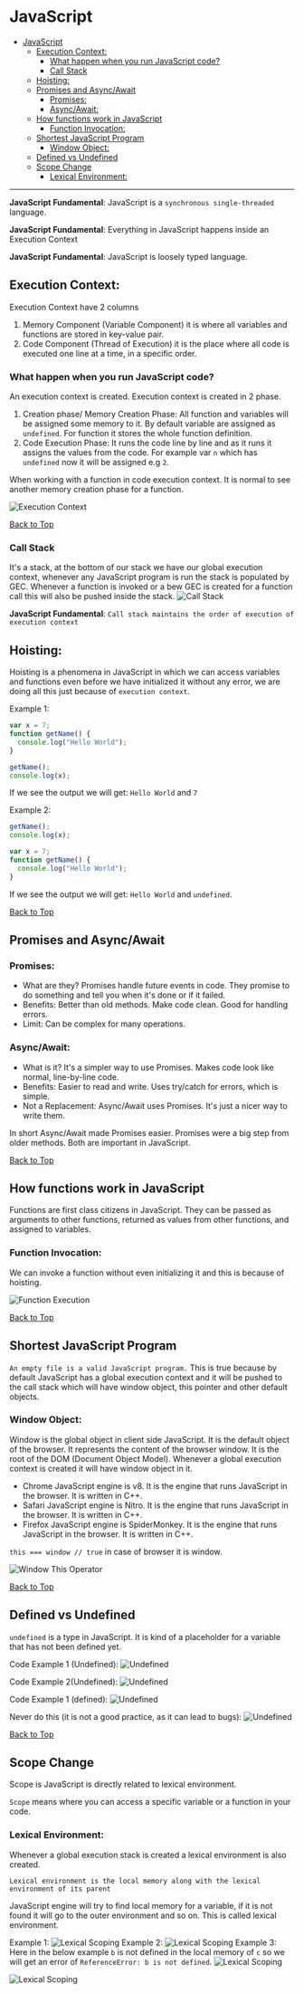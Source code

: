 # JavaScript

- [JavaScript](#javascript)
  - [Execution Context:](#execution-context)
    - [What happen when you run JavaScript code?](#what-happen-when-you-run-javascript-code)
    - [Call Stack](#call-stack)
  - [Hoisting:](#hoisting)
  - [Promises and Async/Await](#promises-and-asyncawait)
    - [Promises:](#promises)
    - [Async/Await:](#asyncawait)
  - [How functions work in JavaScript](#how-functions-work-in-javascript)
    - [Function Invocation:](#function-invocation)
  - [Shortest JavaScript Program](#shortest-javascript-program)
    - [Window Object:](#window-object)
  - [Defined vs Undefined](#defined-vs-undefined)
  - [Scope Change](#scope-change)
    - [Lexical Environment:](#lexical-environment)

---

**JavaScript Fundamental**: JavaScript is a `synchronous single-threaded` language.

**JavaScript Fundamental**: Everything in JavaScript happens inside an Execution Context

**JavaScript Fundamental**: JavaScript is loosely typed language.

## Execution Context:

Execution Context have 2 columns

1. Memory Component (Variable Component) it is where all variables and functions are stored in key-value pair.
2. Code Component (Thread of Execution) it is the place where all code is executed one line at a time, in a specific order.

### What happen when you run JavaScript code?

An execution context is created. Execution context is created in 2 phase.

1. Creation phase/ Memory Creation Phase: All function and variables will be assigned some memory to it. By default variable are assigned as `undefined`. For function it stores the whole function definition.
2. Code Execution Phase: It runs the code line by line and as it runs it assigns the values from the code. For example var `n` which has `undefined` now it will be assigned e.g `2`.

When working with a function in code execution context. It is normal to see another memory creation phase for a function.

![Execution Context](images/executionContext.png)

[Back to Top](#javascript)

### Call Stack

It's a stack, at the bottom of our stack we have our global execution context, whenever any JavaScript program is run the stack is populated by GEC. Whenever a function is invoked or a bew GEC is created for a function call this will also be pushed inside the stack.
![Call Stack](images/callStack.png)

**JavaScript Fundamental**: `Call stack maintains the order of execution of execution context`

## Hoisting:

Hoisting is a phenomena in JavaScript in which we can access variables and functions even before we have initialized it without any error, we are doing all this just because of `execution context`.

Example 1:

```javascript
var x = 7;
function getName() {
  console.log("Hello World");
}

getName();
console.log(x);
```

If we see the output we will get: `Hello World` and `7`

Example 2:

```javascript
getName();
console.log(x);

var x = 7;
function getName() {
  console.log("Hello World");
}
```

If we see the output we will get: `Hello World` and `undefined`.

[Back to Top](#javascript)

## Promises and Async/Await

### Promises:

- What are they? Promises handle future events in code. They promise to do something and tell you when it's done or if it failed.
- Benefits: Better than old methods. Make code clean. Good for handling errors.
- Limit: Can be complex for many operations.

### Async/Await:

- What is it? It's a simpler way to use Promises. Makes code look like normal, line-by-line code.
- Benefits: Easier to read and write. Uses try/catch for errors, which is simple.
- Not a Replacement: Async/Await uses Promises. It's just a nicer way to write them.

In short Async/Await made Promises easier. Promises were a big step from older methods. Both are important in JavaScript.

[Back to Top](#javascript)

## How functions work in JavaScript

Functions are first class citizens in JavaScript. They can be passed as arguments to other functions, returned as values from other functions, and assigned to variables.

### Function Invocation:

We can invoke a function without even initializing it and this is because of hoisting.

![Function Execution](images/functionExecution.png)

[Back to Top](#javascript)

## Shortest JavaScript Program

`An empty file is a valid JavaScript program.` This is true because by default JavaScript has a global execution context and it will be pushed to the call stack which will have window object, this pointer and other default objects.

### Window Object:

Window is the global object in client side JavaScript. It is the default object of the browser. It represents the content of the browser window. It is the root of the DOM (Document Object Model). Whenever a global execution context is created it will have window object in it.

- Chrome JavaScript engine is v8. It is the engine that runs JavaScript in the browser. It is written in C++.
- Safari JavaScript engine is Nitro. It is the engine that runs JavaScript in the browser. It is written in C++.
- Firefox JavaScript engine is SpiderMonkey. It is the engine that runs JavaScript in the browser. It is written in C++.

`this === window // true` in case of browser it is window.

![Window This Operator](images/shortestProgram.png)

[Back to Top](#javascript)

## Defined vs Undefined

`undefined` is a type in JavaScript. It is kind of a placeholder for a variable that has not been defined yet.

Code Example 1 (Undefined):
![Undefined](images/undefined.png)

Code Example 2(Undefined):
![Undefined](<images/undefined(1).png>)

Code Example 1 (defined):
![Undefined](images/defined.png)

Never do this (it is not a good practice, as it can lead to bugs):
![Undefined](images/undefinedMistake.png)

[Back to Top](#javascript)

## Scope Change

Scope is JavaScript is directly related to lexical environment.

`Scope` means where you can access a specific variable or a function in your code.

### Lexical Environment:

Whenever a global execution stack is created a lexical environment is also created.

`Lexical environment is the local memory along with the lexical environment of its parent`

JavaScript engine will try to find local memory for a variable, if it is not found it will go to the outer environment and so on. This is called lexical environment.

Example 1:
![Lexical Scoping](images/lexicalscoping.png)
Example 2:
![Lexical Scoping](images/lexicalscoping1.png)
Example 3:
Here in the below example `b` is not defined in the local memory of `c` so we will get an error of `ReferenceError: b is not defined`.
![Lexical Scoping](images/lexicalscoping2.png)

![Lexical Scoping](images/lexicalCallStack.png)
